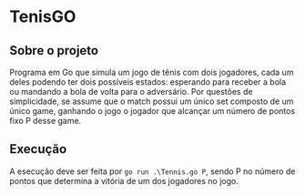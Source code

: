 # TenisGO

## Sobre o projeto
Programa em Go que simula um jogo de tênis com dois jogadores, cada um deles podendo ter dois possíveis estados: esperando para receber a bola ou mandando a bola de volta para o adversário. Por questões de simplicidade, se assume que o match possui um único set composto de um único game, ganhando o jogo o jogador que alcançar um número de pontos fixo P desse game.

## Execução
A esecução deve ser feita por
`go run .\Tennis.go P`,
sendo P no número de pontos que determina a vitória de um dos jogadores no jogo.
